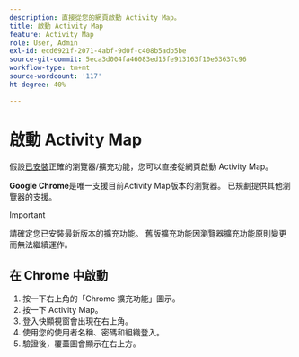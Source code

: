 ```yaml
---
description: 直接從您的網頁啟動 Activity Map。
title: 啟動 Activity Map
feature: Activity Map
role: User, Admin
exl-id: ecd6921f-2071-4abf-9d0f-c408b5adb5be
source-git-commit: 5eca3d004fa46083ed15fe913163f10e63637c96
workflow-type: tm+mt
source-wordcount: '117'
ht-degree: 40%

---
```


# 啟動 Activity Map

假設[已安裝](../getting-started.md)正確的瀏覽器/擴充功能，您可以直接從網頁啟動 Activity Map。

**Google Chrome**&#x200B;是唯一支援目前Activity Map版本的瀏覽器。 已規劃提供其他瀏覽器的支援。

>[!IMPORTANT]
>請確定您已安裝最新版本的擴充功能。 舊版擴充功能因瀏覽器擴充功能原則變更而無法繼續運作。

## 在 Chrome 中啟動

1. 按一下右上角的「Chrome 擴充功能」圖示。
1. 按一下 Activity Map。
1. 登入快顯視窗會出現在右上角。
1. 使用您的使用者名稱、密碼和組織登入。
1. 驗證後，覆蓋圖會顯示在右上方。
